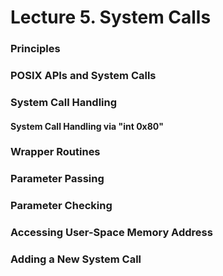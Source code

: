 # Lecture 5. System Calls

### Principles

### POSIX APIs and System Calls

### System Call Handling

#### System Call Handling via "int 0x80"

### Wrapper Routines

### Parameter Passing

### Parameter Checking

### Accessing User-Space Memory Address

### Adding a New System Call